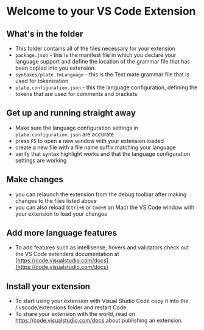 # Welcome to your VS Code Extension

## What's in the folder

* This folder contains all of the files necessary for your extension
* `package.json` - this is the manifest file in which you declare your language support and define
the location of the grammar file that has been copied into you extension.
* `syntaxes/plate.tmLanguage` - this is the Text mate grammar file that is used for tokenization
* `plate.configuration.json` - this the language configuration, defining the tokens that are used for
comments and brackets.

## Get up and running straight away

* Make sure the language configuration settings in `plate.configuration.json` are accurate
* press `F5` to open a new window with your extension loaded
* create a new file with a file name suffix matching your language
* verify that syntax highlight works and that the language configuration settings are working

## Make changes

* you can relaunch the extension from the debug toolbar after making changes to the files listed above
* you can also reload (`Ctrl+R` or `Cmd+R` on Mac) the VS Code window with your extension to load your changes

## Add more language features

* To add features such as intellisense, hovers and validators check out the VS Code extenders documentation at [https://code.visualstudio.com/docs](https://code.visualstudio.com/docs)

## Install your extension

* To start using your extension with Visual Studio Code copy it into the <user home>/.vscode/extensions folder and restart Code.
* To share your extension with the world, read on https://code.visualstudio.com/docs about publishing an extension.